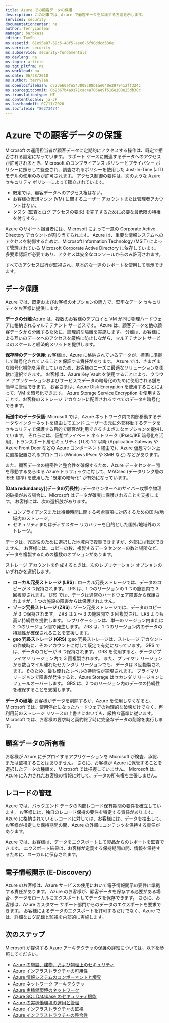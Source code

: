 ```yaml
---
title: Azure での顧客データの保護
description: この記事では、Azure で顧客データを保護する方法を示します。
services: security
documentationcenter: na
author: TerryLanfear
manager: barbkess
editor: TomSh
ms.assetid: 61e95a87-39c5-48f5-aee6-6f90ddcd336e
ms.service: security
ms.subservice: security-fundamentals
ms.devlang: na
ms.topic: article
ms.tgt_pltfrm: na
ms.workload: na
ms.date: 06/28/2018
ms.author: terrylan
ms.openlocfilehash: d723e60afe543808c88b1ae040e2979412ff324c
ms.sourcegitcommit: 0b2367b4a9171cac4a706ae9f516e108e25db30c
ms.translationtype: HT
ms.contentlocale: ja-JP
ms.lasthandoff: 07/11/2020
ms.locfileid: "86273474"
---
```

# <a name="azure-customer-data-protection"></a>Azure での顧客データの保護   
Microsoft の運用担当者が顧客データに定期的にアクセスする操作は、既定で拒否される設定になっています。 サポート ケースに関連するデータへのアクセスが許可されるとき、Microsoft のコンプライアンス ポリシーとプライバシー ポリシーに照らして監査され、調査されるポリシーを使用した Just-In-Time (JIT) モデルの使用のみが許可されます。  アクセス制御の要件は、次のような Azure セキュリティ ポリシーによって確立されています。

- 既定では、顧客データへのアクセス権はない。
- お客様の仮想マシン (VM) に関するユーザー アカウントまたは管理者アカウントはない。
- タスク (監査とログ アクセスの要求) を完了するために必要な最低限の特権を付与する。

Azure のサポート担当者には、Microsoft によって一意の Corporate Active Directory アカウントが割り当てられます。 Azure は、重要な情報システムへのアクセスを制御するために、Microsoft Information Technology (MSIT) によって管理されている Microsoft Corporate Active Directory に依存しています。 多要素認証が必要であり、アクセスは安全なコンソールからのみ許可されます。

すべてのアクセス試行が監視され、基本的な一連のレポートを使用して表示できます。

## <a name="data-protection"></a>データ保護
Azure では、既定およびお客様のオプションの両方で、堅牢なデータ セキュリティをお客様に提供します。

**データの分離**:Azure は、複数のお客様のデプロイと VM が同じ物理ハードウェアに格納されるマルチテナント サービスです。 Azure は、顧客データを他の顧客データから分離するために、論理的な隔離を実施します。 分離は、お客様による互いのデータへのアクセスを厳格に防止しながら、マルチテナント サービスのスケールと経済的メリットを提供します。

**保存時のデータ保護**: お客様は、Azure に格納されているデータが、標準に準拠して暗号化されていることを保証する責任があります。 Azure では、さまざまな暗号化機能を用意しているため、お客様のニーズに最適なソリューションを柔軟に選択できます。 お客様は、Azure Key Vault を使用することにより、クラウド アプリケーションおよびサービスでデータの暗号化のために使用される鍵を簡単に管理できます。 お客さまは、Azure Disk Encryption を使用することによって、VM を暗号化できます。 Azure Storage Service Encryption を使用することで、お客様のストレージ アカウントに配置されるすべてのデータを暗号化できます。

**転送中のデータ保護**: Microsoft では、Azure ネットワーク内で内部移動するデータやインターネットを経由してエンド ユーザーの元に外部移動するデータをセキュリティで保護する目的で顧客が利用できるさまざまなオプションを提供しています。  それらには、仮想プライベート ネットワーク (IPsec/IKE 暗号化を活用)、トランスポート層セキュリティ (TLS) 1.2 以降 (Application Gateway や Azure Front Door などの Azure コンポーネント経由で)、Azure 仮想マシン上に直接配置されるプロトコル (Windows IPsec や SMB など) などがあります。 

また、顧客データの機密性と整合性を確保するため、Azure データセンター間を移動するあらゆる Azure トラフィックに対して、MACsec (データリンク層の IEEE 標準) を使用した "既定の暗号化" が有効になっています。 

**[Data redundancy]\(データの冗長性\)** :データセンターへのサイバー攻撃や物理的破損がある場合に、Microsoft はデータが確実に保護されることを支援します。 お客様には、次の選択肢があります。

- コンプライアンスまたは待機時間に関する考慮事項に対応するための国内/地域内のストレージ。
- セキュリティまたはディザスター リカバリーを目的とした国外/地域外のストレージ。

データは、冗長性のために選択した地域内で複製できますが、外部には転送できません。 お客様には、コピーの数、複製するデータセンターの数と場所など、データを複製するための複数のオプションがあります。

ストレージ アカウントを作成するときは、次のレプリケーション オプションのいずれかを選択します。

- **ローカル冗長ストレージ (LRS)** :  ローカル冗長ストレージでは、データのコピーが 3 つ保持されます。 LRS は、1 つのリージョンの 1 つの施設内で 3 回複製されます。 LRS では、データは通常のハードウェア障害から保護されますが、1 つの施設の障害からは保護されません。
- **ゾーン冗長ストレージ (ZRS)** :  ゾーン冗長ストレージでは、データのコピーが 3 つ保持されます。 ZRS は 2 ～ 3 の施設間で 3 回複製され、LRS よりも高い持続性を提供します。 レプリケーションは、単一のリージョン内または 2 つのリージョン間で発生します。 ZRS は、1 つのリージョン内のデータの持続性が確保されることを支援します。
- **geo 冗長ストレージ (GRS)** :geo 冗長ストレージは、ストレージ アカウントの作成時に、そのアカウントに対して既定で有効になっています。 GRS では、データのコピーが 6 つ保持されます。 GRS を使用すると、データがプライマリ リージョン内で 3 回複製されます。 また、プライマリ リージョンから数百マイル離れたセカンダリ リージョンでも、データは 3 回複製されます。そのため、最も優れたレベルの持続性が実現されます。 プライマリ リージョンで障害が発生すると、Azure Storage はセカンダリ リージョンにフェールオーバーします。 GRS は、2 つのリージョン内のデータの持続性を確保することを支援します。

**データの破壊**: お客様がデータを削除するか、Azure を使用しなくなると、Microsoft では、使用停止になったハードウェアの物理的な破壊だけでなく、再利用前のストレージ リソースの上書きにおいても、厳格な基準に従います。 Microsoft では、お客様の要求時と契約終了時に完全なデータの削除を実行します。

## <a name="customer-data-ownership"></a>顧客データの所有権
お客様が Azure にデプロイするアプリケーションを Microsoft が検査、承認、または監視することはありません。 さらに、お客様が Azure に保管することを選択したデータの種類を、Microsoft では把握していません。 Microsoft は、Azure に入力されたお客様の情報に対して、データの所有権を主張しません。

## <a name="records-management"></a>レコードの管理
Azure では、バックエンド データの内部レコード保有期間の要件を確立しています。 お客様には、独自のレコード保持の要件を特定する責任があります。 Azure に格納されているレコードに対しては、お客様には、データを抽出して、お客様が指定した保持期間の間、Azure の外部にコンテンツを保持する責任があります。

Azure では、お客様は、データをエクスポートして製品からのレポートを監査できます。 エクスポート結果は、お客様が定義する保持期間の間、情報を保持するために、ローカルに保存されます。

## <a name="electronic-discovery-e-discovery"></a>電子情報開示 (E-Discovery)
Azure のお客様は、Azure サービスの使用において電子情報開示の要件に準拠する責任があります。 Azure のお客様が、顧客データを保存する必要がある場合、データをローカルにエクスポートしてデータを保存できます。 さらに、お客様は、Azure カスタマー サポート部門からのデータのエクスポートを要求できます。 お客様によるデータのエクスポートを許可するだけでなく、Azure では、詳細なログ記録と監視を内部的に実施します。

## <a name="next-steps"></a>次のステップ
Microsoft が提供する Azure アーキテクチャの保護の詳細については、以下を参照してください。

- [Azure の施設、建物、および物理上のセキュリティ](physical-security.md)
- [Azure インフラストラクチャの可用性](infrastructure-availability.md)
- [Azure 情報システムのコンポーネントと境界](infrastructure-components.md)
- [Azure ネットワーク アーキテクチャ](infrastructure-network.md)
- [Azure 実稼働環境のネットワーク](production-network.md)
- [Azure SQL Database のセキュリティ機能](infrastructure-sql.md)
- [Azure の実稼働環境の運用と管理](infrastructure-operations.md)
- [Azure インフラストラクチャの監視](infrastructure-monitoring.md)
- [Azure インフラストラクチャの整合性](infrastructure-integrity.md)

